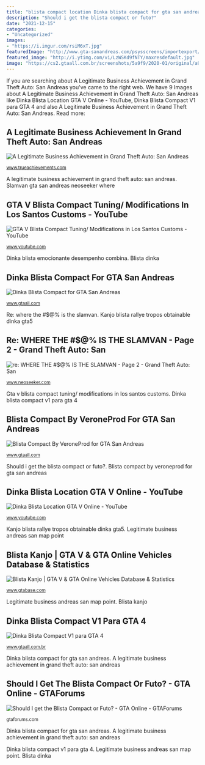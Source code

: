```yaml
---
title: "blista compact location Dinka blista compact for gta san andreas"
description: "Should i get the blista compact or futo?"
date: "2021-12-15"
categories:
- "Uncategorized"
images:
- "https://i.imgur.com/rsiM6xT.jpg"
featuredImage: "http://www.gta-sanandreas.com/psysscreens/importexport/slamvan_1.jpg"
featured_image: "http://i.ytimg.com/vi/LzWSKd9fNTY/maxresdefault.jpg"
image: "https://cs2.gtaall.com.br/screenshots/5a9f9/2020-01/original/a9b34bc3416e058fec74ede49c0c140dda77349e/769735-GTAIV-2020-01-14-15-47-40-10.jpg"
---
```


If you are searching about A Legitimate Business Achievement in Grand Theft Auto: San Andreas you've came to the right web. We have 9 Images about A Legitimate Business Achievement in Grand Theft Auto: San Andreas like Dinka Blista Location GTA V Online - YouTube, Dinka Blista Compact V1 para GTA 4 and also A Legitimate Business Achievement in Grand Theft Auto: San Andreas. Read more:

## A Legitimate Business Achievement In Grand Theft Auto: San Andreas

![A Legitimate Business Achievement in Grand Theft Auto: San Andreas](https://lh5.googleusercontent.com/-X-TR5Yrbq8c/VE232v-ZkOI/AAAAAAAAAGk/iW-o_Z7QwNA/w552-h548-no/2.png "Dinka blista compact v1 para gta 4")

<small>www.trueachievements.com</small>

A legitimate business achievement in grand theft auto: san andreas. Slamvan gta san andreas neoseeker where

## GTA V Blista Compact Tuning/ Modifications In Los Santos Customs - YouTube

![GTA V Blista Compact Tuning/ Modifications in Los Santos Customs - YouTube](http://i.ytimg.com/vi/LzWSKd9fNTY/maxresdefault.jpg "Blista kanjo")

<small>www.youtube.com</small>

Dinka blista emocionante desempenho combina. Blista dinka

## Dinka Blista Compact For GTA San Andreas

![Dinka Blista Compact for GTA San Andreas](https://cs1.gtaall.com/screenshots/4dc09/2018-09/original/6fbd4ac197f14c60449b80f9448706af7fedbd21/689984-enb2018-9-13-16-27-27-result.jpg "Blista kanjo")

<small>www.gtaall.com</small>

Re: where the #$@% is the slamvan. Kanjo blista rallye tropos obtainable dinka gta5

## Re: WHERE THE #$@% IS THE SLAMVAN - Page 2 - Grand Theft Auto: San

![re: WHERE THE #$@% IS THE SLAMVAN - Page 2 - Grand Theft Auto: San](http://www.gta-sanandreas.com/psysscreens/importexport/slamvan_1.jpg "Blista compact futo should comment link")

<small>www.neoseeker.com</small>

Gta v blista compact tuning/ modifications in los santos customs. Dinka blista compact v1 para gta 4

## Blista Compact By VeroneProd For GTA San Andreas

![Blista Compact By VeroneProd for GTA San Andreas](https://cs2.gtaall.com/screenshots/4dc09/2015-03/original/5095cb5350ba88a3d54913be07895ee1cfea763f/257010-gta-sa-2015-03-21-11-04-54-86.jpg "Dinka blista emocionante desempenho combina")

<small>www.gtaall.com</small>

Should i get the blista compact or futo?. Blista compact by veroneprod for gta san andreas

## Dinka Blista Location GTA V Online - YouTube

![Dinka Blista Location GTA V Online - YouTube](https://i.ytimg.com/vi/Xvr4ZXKFJpQ/maxresdefault.jpg "Kanjo blista rallye tropos obtainable dinka gta5")

<small>www.youtube.com</small>

Kanjo blista rallye tropos obtainable dinka gta5. Legitimate business andreas san map point

## Blista Kanjo | GTA V &amp; GTA Online Vehicles Database &amp; Statistics

![Blista Kanjo | GTA V &amp; GTA Online Vehicles Database &amp; Statistics](https://www.gtabase.com/igallery/6601-6700/GTA5_Vehicles_BlistaKanjo_Action-6692-1080.jpg "Dinka blista compact for gta san andreas")

<small>www.gtabase.com</small>

Legitimate business andreas san map point. Blista kanjo

## Dinka Blista Compact V1 Para GTA 4

![Dinka Blista Compact V1 para GTA 4](https://cs2.gtaall.com.br/screenshots/5a9f9/2020-01/original/a9b34bc3416e058fec74ede49c0c140dda77349e/769735-GTAIV-2020-01-14-15-47-40-10.jpg "Blista dinka")

<small>www.gtaall.com.br</small>

Dinka blista compact for gta san andreas. A legitimate business achievement in grand theft auto: san andreas

## Should I Get The Blista Compact Or Futo? - GTA Online - GTAForums

![Should I get the Blista Compact or Futo? - GTA Online - GTAForums](https://i.imgur.com/rsiM6xT.jpg "Blista dinka")

<small>gtaforums.com</small>

Dinka blista compact for gta san andreas. A legitimate business achievement in grand theft auto: san andreas

Dinka blista compact v1 para gta 4. Legitimate business andreas san map point. Blista dinka
